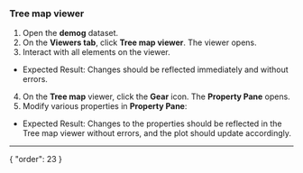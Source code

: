 ### Tree map viewer

1. Open the **demog** dataset.
2. On the **Viewers tab**, click **Tree map viewer**. The viewer opens.
3. Interact with all elements on the viewer. 
* Expected Result: Changes should be reflected immediately and without errors. 
4. On the **Tree map** viewer, click the **Gear** icon. The **Property Pane** opens.
5. Modify various properties in **Property Pane**:
  * Expected Result: Changes to the properties should be reflected in the Tree map viewer without errors, and the plot should update accordingly.

---
{
  "order": 23
}